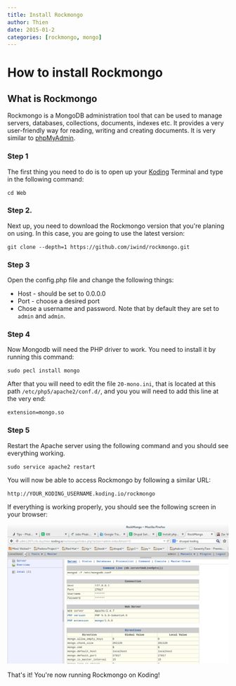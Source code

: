 ```yaml
---
title: Install Rockmongo
author: Thien
date: 2015-01-2
categories: [rockmongo, mongo]
---
```


# How to install Rockmongo

## What is Rockmongo

Rockmongo is a MongoDB administration tool that can be used to manage servers, databases, collections, documents, indexes etc. It provides a very user-friendly way for reading, writing and creating documents. It is very similar to [phpMyAdmin](http://learn.koding.com/guides/install-phpmyadmin/). 

### Step 1

The first thing you need to do is to open up your [Koding](https://koding.com/IDE) Terminal and type in the following command:
	
```
cd Web
```

### Step 2.
Next up, you need to download the Rockmongo version that you're planing on using. In this case, you are going to use the latest version:

```
git clone --depth=1 https://github.com/iwind/rockmongo.git
```

### Step 3

Open the config.php file and change the following things:

* Host - should be set to 0.0.0.0
* Port - choose a desired port
* Chose a username and password. Note that by default they are set to `admin` and `admin`.

### Step 4

Now Mongodb will need the PHP driver to work. You need to install it by running this command:

```
sudo pecl install mongo

```

After that you will need to edit the file `20-mono.ini`, that is located at this path `/etc/php5/apache2/conf.d/`, and you you will need to add this line at the very end:

```
extension=mongo.so
```

### Step 5

Restart the Apache server using the following command and you should see everything working.

```
sudo service apache2 restart
```

You will now be able to access Rockmongo by following a similar URL:

```
http://YOUR_KODING_USERNAME.koding.io/rockmongo
```

If everything is working properly, you should see the following screen in your browser:

![](rockmongo.png)

That's it! You're now running Rockmongo on Koding!